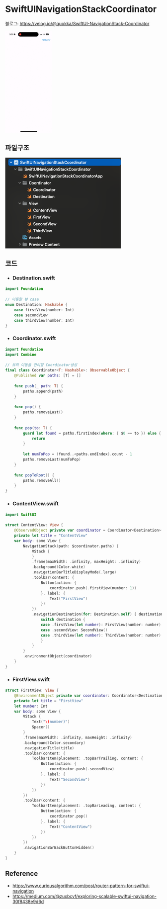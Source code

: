 # SwiftUINavigationStackCoordinator

블로그: https://velog.io/@quokka/SwiftUI-NavigationStack-Coordinator

<img src="/Resource/app.gif" width="30%" height="30%"/>

## 파일구조

![structure.png](/Resource/structure.png)
 
## 코드
- ### Destination.swift

```swift
import Foundation

// 이동할 뷰 case  
enum Destination: Hashable {
    case firstView(number: Int)
    case secondView
    case thirdView(number: Int)
}
```

- ### Coordinator.swift

```swift
import Foundation
import Combine

// 뷰의 이동을 관리할 Coordinator생성
final class Coordinator<T: Hashable>: ObservableObject {
    @Published var paths: [T] = []
    
    func push(_ path: T) {
        paths.append(path)
    }
    
    func pop() {
        paths.removeLast()
    }
    
    func pop(to: T) {
        guard let found = paths.firstIndex(where: { $0 == to }) else {
            return
        }
        
        let numToPop = (found..<paths.endIndex).count - 1
        paths.removeLast(numToPop)
    }
    
    func popToRoot() {
        paths.removeAll()
    }
}
```

- ### ContentView.swift

```swift
import SwiftUI

struct ContentView: View {
    @ObservedObject private var coordinator = Coordinator<Destination>()
    private let title = "ContentView"
    var body: some View {
        NavigationStack(path: $coordinator.paths) {
            VStack {
            }
            .frame(maxWidth: .infinity, maxHeight: .infinity)
            .background(Color.white)
            .navigationBarTitleDisplayMode(.large)
            .toolbar(content: {
                Button(action: {
                    coordinator.push(.firstView(number: 1))
                }, label: {
                    Text("FirstView")
                })
            })
            .navigationDestination(for: Destination.self) { destination in
                switch destination {
                case .firstView(let number): FirstView(number: number)
                case .secondView: SecondView()
                case .thirdView(let number): ThirdView(number: number)
                }
            }
        }
        .environmentObject(coordinator)
    }
}
```

- ### FirstView.swift

```swift
struct FirstView: View {
    @EnvironmentObject private var coordinator: Coordinator<Destination>
    private let title = "FirstView"
    let number: Int
    var body: some View {
        VStack {
            Text("\(number)")
            Spacer()
        }
        .frame(maxWidth: .infinity, maxHeight: .infinity)
        .background(Color.secondary)
        .navigationTitle(title)
        .toolbar(content: {
            ToolbarItem(placement: .topBarTrailing, content: {
                Button(action: {
                    coordinator.push(.secondView)
                }, label: {
                    Text("SecondView")
                })
            })
        })
        .toolbar(content: {
            ToolbarItem(placement: .topBarLeading, content: {
                Button(action: {
                    coordinator.pop()
                }, label: {
                    Text("ContentView")
                })
            })
        })
        .navigationBarBackButtonHidden()
    }
}
```

## Reference
- https://www.curiousalgorithm.com/post/router-pattern-for-swiftui-navigation
- https://medium.com/@zuxbcvf/exploring-scalable-swiftui-navigation-30f8438e9d6d
